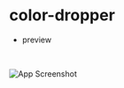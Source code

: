 # color-dropper

- preview

<br>

![App Screenshot](https://github.com/subham-04/form-with-picture/blob/main/ad-form.png)
